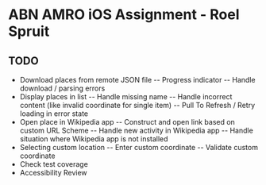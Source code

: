 # ABN AMRO iOS Assignment - Roel Spruit

## TODO
- Download places from remote JSON file
-- Progress indicator 
-- Handle download / parsing errors
- Display places in list
-- Handle missing name
-- Handle incorrect content (like invalid coordinate for single item)
-- Pull To Refresh / Retry loading in error state
- Open place in Wikipedia app
-- Construct and open link based on custom URL Scheme
-- Handle new activity in Wikipedia app
-- Handle situation where Wikipedia app is not installed
- Selecting custom location
-- Enter custom coordinate
-- Validate custom coordinate
- Check test coverage
- Accessibility Review

